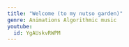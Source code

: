 ```yaml
---
title: "Welcome (to my nutso garden)"
genre: Animations Algorithmic music
youtube:
  id: YgAUskvRWPM
---
```

